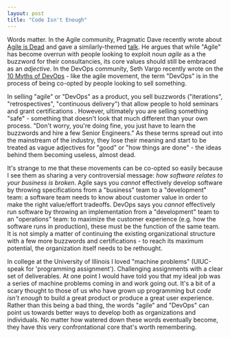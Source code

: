 ```yaml
---
layout: post
title: "Code Isn't Enough"
---
```


Words matter.  In the Agile community, Pragmatic Dave recently wrote about [Agile is Dead](http://pragdave.me/blog/2014/03/04/time-to-kill-agile/) and gave a similarly-themed [talk](http://www.thoughtworks.com/talks/the-death-of-agile).  He argues that while "Agile" has become overrun with people looking to exploit noun _agile_ as a the buzzword for their consultancies, its core values should still be embraced as an _adjective_.  In the DevOps community, Seth Vargo recently wrote on the [10 Myths of DevOps](https://sethvargo.com/the-ten-myths-of-devops/) - like the agile movement, the term "DevOps" is in the process of being co-opted by people looking to sell something.

In selling "agile" or "DevOps" as a product, you sell buzzwords ("iterations", "retrospectives", "continuous delivery") that allow people to hold seminars and grant certifications .  However, ultimately you are selling something "safe" - something that doesn't look that much different than your own process.  "Don't worry, you're doing fine, you just have to learn the buzzwords and hire a few Senior <Buzzword> Engineers."  As these terms spread out into the mainstream of the industry, they lose their meaning and start to be treated as vague adjectives for "good" or "how things are done" - the ideas behind them becoming useless, almost dead.

It's strange to me that these movements can be co-opted so easily because I see them as sharing a very controversial message: _how software relates to your business is broken_.  Agile says you _cannot_ effectively develop software by throwing specifications from a "business" team to a "development" team: a software team needs to know about customer value in order to make the right value/effort tradeoffs.  DevOps says you _cannot_ effectively run software by throwing an implementation from a "development" team to an "operations" team: to maximize the customer experience (e.g. how the software runs in production), these must be the function of the same team.  It is not simply a matter of continuing the existing organizational structure with a few more buzzwords and certifications - to reach its maximum potential, the organization itself needs to be rethought.

In college at the University of Illinois I loved "machine problems" (UIUC-speak for 'programming assignment').  Challenging assignments with a clear set of deliverables.  At one point I would have told you that my ideal job was a series of machine problems coming in and work going out. It's a bit of a scary thought to those of us who have grown up programming but _code isn't enough_ to build a great product or produce a great user experience.  Rather than this being a bad thing, the words "agile" and "DevOps" can point us towards better ways to develop both as organizations and individuals.  No matter how watered down these words eventually become, they have this very confrontational core that's worth remembering.
